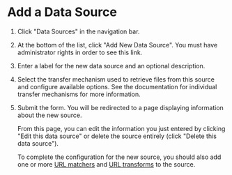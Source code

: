# Add a Data Source

1. Click "Data Sources" in the navigation bar.

2. At the bottom of the list, click "Add New Data Source". You must have administrator rights in order
   to see this link.

3. Enter a label for the new data source and an optional description.

4. Select the transfer mechanism used to retrieve files from this source and configure available options.
   See the documentation for individual transfer mechanisms for more information.

5. Submit the form. You will be redirected to a page displaying information about the new source.

   From this page, you can edit the information you just entered by clicking "Edit this data source" or
   delete the source entirely (click "Delete this data source").

   To complete the configuration for the new source, you should also add one or more
   [URL matchers](/metadata_repository/docs/admin/add_url_matcher.md) and
   [URL transforms](/metadata_repository/docs/admin/add_url_transform.md) to the source.
